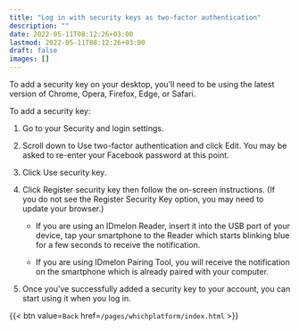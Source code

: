 ```yaml
---
title: "Log in with security keys as two-factor authentication"
description: ""
date: 2022-05-11T08:12:26+03:00
lastmod: 2022-05-11T08:12:26+03:00
draft: false
images: []
---
```


To add a security key on your desktop, you'll need to be using the latest version of Chrome, Opera, Firefox, Edge, or Safari.  

To add a security key:  

1. Go to your Security and login settings.  

2. Scroll down to Use two-factor authentication and click Edit. You may be asked to re-enter your Facebook password at this point.  

3. Click Use security key.  

4. Click Register security key then follow the on-screen instructions. (If you do not see the Register Security Key option, you may need to update your browser.)  

    - If you are using an IDmelon Reader, insert it into the USB port of your device, tap your smartphone to the Reader which starts blinking blue for a few seconds to receive the notification.  

    - If you are using IDmelon Pairing Tool, you will receive the notification on the smartphone which is already paired with your computer.  

5. Once you’ve successfully added a security key to your account, you can start using it when you log in.  

{{< btn value=`Back` href=`/pages/whichplatform/index.html` >}}
